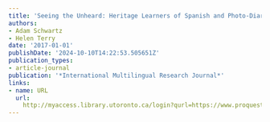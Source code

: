 ```yaml
---
title: 'Seeing the Unheard: Heritage Learners of Spanish and Photo-Diary Pedagogy'
authors:
- Adam Schwartz
- Helen Terry
date: '2017-01-01'
publishDate: '2024-10-10T14:22:53.505651Z'
publication_types:
- article-journal
publication: '*International Multilingual Research Journal*'
links:
- name: URL
  url: 
    http://myaccess.library.utoronto.ca/login?qurl=https://www.proquest.com/docview/2009556278?accountid=14771&bdid=38382&_bd=2cB9vwNsJ9zJRbdr0ugHWsjwOPw%3D
---
```

